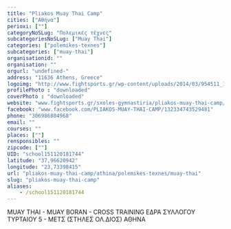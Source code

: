 ```yaml
---
title: "Pliakos Muay Thai Camp"
cities: ["Αθήνα"]
perioxi: [""]
categoryNoSLug: "Πολεμικές τέχνες"
subcategoriesNoSLug: ["Muay Thai"]
categories: ["polemikes-texnes"]
subcategories: ["muay-thai"]
organisationid: ""
organisation: ""
orgurl: "undefined-"
address: "11636 Athens, Greece"
logoimg: "http://www.fightsports.gr/wp-content/uploads/2014/03/954511_10202060931499467_149087617_n.jpg"
profilePhoto : "downloaded"
coverPhoto : "downloaded"
website: "www.fightsports.gr/sxoles-gymnastiria/pliakos-muay-thai-camp/#.WEk4M9J9670"
facebook: "www.facebook.com/PLIAKOS-MUAY-THAI-CAMP/132334743529481"
phone: "306986804968"
email: ""
courses: ""
places: [""]
rensponsibles: ""
zipcode: [""]
UID: "school151120181744"
latitude: "37,96620942"
longitude: "23,73398415"
url: "pliakos-muay-thai-camp/athina/polemikes-texnes/muay-thai"
slug: "pliakos-muay-thai-camp"
aliases:
    - /school151120181744
---
```



MUAY THAI - MUAY BORAN - CROSS TRAINING ΕΔΡΑ ΣΥΛΛΟΓΟΥ ΤΥΡΤΑΙΟΥ 5 - ΜΕΤΣ (ΣΤΗΛΕΣ ΟΛ.ΔΙΟΣ) ΑΘΗΝΑ

